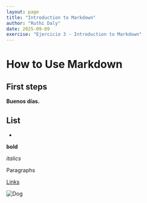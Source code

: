 ```yaml
---
layout: page
title: "Introduction to Markdown"
author: "Ruthi Daly"
date: 2025-09-09
exercise: "Ejercicio 3 - Introduction to Markdown"
---
```


# How to Use Markdown

## First steps 

**Buenos días.**

List
- 
- 

**bold**

*italics*

<blockquotes>
 
Paragraphs 

[Links](url)

 ![Dog](https://hips.hearstapps.com/hmg-prod/images/dog-puppy-on-garden-royalty-free-image-1586966191.jpg?crop=0.752xw:1.00xh;0.175xw,0&resize=1200:*)
